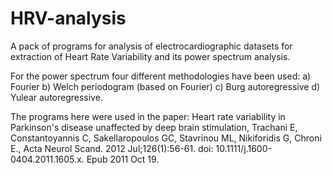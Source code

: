 HRV-analysis
============

A pack of programs for analysis of electrocardiographic datasets for extraction of Heart Rate Variability 
and its power spectrum analysis.

For the power spectrum four different methodologies have been used: 
a) Fourier
b) Welch periodogram (based on Fourier)
c) Burg autoregressive
d) Yulear autoregressive. 

The programs here were used in the paper: 
Heart rate variability in Parkinson's disease unaffected by deep brain stimulation, 
Trachani E, Constantoyannis C, Sakellaropoulos GC, Stavrinou ML, Nikiforidis G, Chroni E., 
Acta Neurol Scand. 2012 Jul;126(1):56-61. 
doi: 10.1111/j.1600-0404.2011.1605.x. 
Epub 2011 Oct 19.
